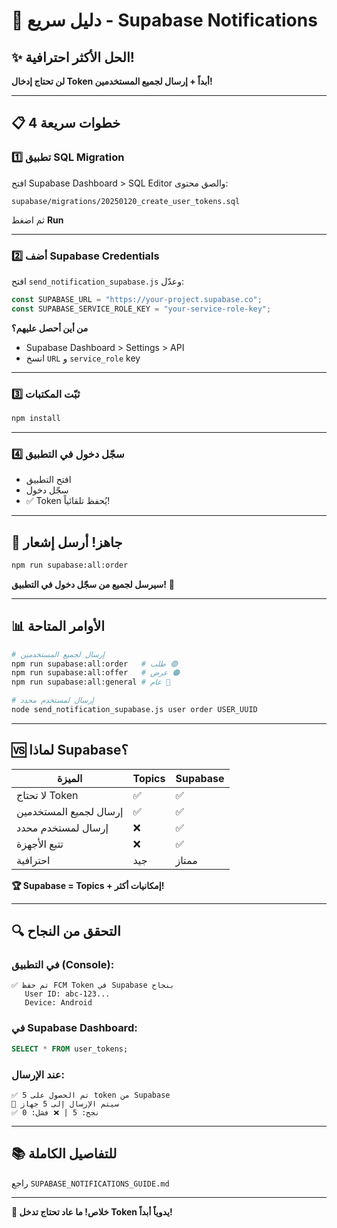 # 🚀 دليل سريع - Supabase Notifications

## ✨ الحل الأكثر احترافية!

**لن تحتاج إدخال Token أبداً + إرسال لجميع المستخدمين!**

---

## 📋 4 خطوات سريعة

### 1️⃣ تطبيق SQL Migration

افتح Supabase Dashboard > SQL Editor والصق محتوى:
```
supabase/migrations/20250120_create_user_tokens.sql
```

ثم اضغط **Run**

---

### 2️⃣ أضف Supabase Credentials

افتح `send_notification_supabase.js` وعدّل:

```javascript
const SUPABASE_URL = "https://your-project.supabase.co";
const SUPABASE_SERVICE_ROLE_KEY = "your-service-role-key";
```

**من أين أحصل عليهم؟**
- Supabase Dashboard > Settings > API
- انسخ `URL` و `service_role` key

---

### 3️⃣ ثبّت المكتبات

```bash
npm install
```

---

### 4️⃣ سجّل دخول في التطبيق

- افتح التطبيق
- سجّل دخول
- ✅ Token يُحفظ تلقائياً!

---

## 🎉 جاهز! أرسل إشعار

```bash
npm run supabase:all:order
```

**سيرسل لجميع من سجّل دخول في التطبيق!** 🚀

---

## 📊 الأوامر المتاحة

```bash
# إرسال لجميع المستخدمين
npm run supabase:all:order   # طلب 🟢
npm run supabase:all:offer   # عرض 🟠
npm run supabase:all:general # عام 🔵

# إرسال لمستخدم محدد
node send_notification_supabase.js user order USER_UUID
```

---

## 🆚 لماذا Supabase؟

| الميزة | Topics | Supabase |
|--------|--------|----------|
| لا تحتاج Token | ✅ | ✅ |
| إرسال لجميع المستخدمين | ✅ | ✅ |
| إرسال لمستخدم محدد | ❌ | ✅ |
| تتبع الأجهزة | ❌ | ✅ |
| احترافية | جيد | ممتاز |

**🏆 Supabase = Topics + إمكانيات أكثر!**

---

## 🔍 التحقق من النجاح

### في التطبيق (Console):
```
✅ تم حفظ FCM Token في Supabase بنجاح
   User ID: abc-123...
   Device: Android
```

### في Supabase Dashboard:
```sql
SELECT * FROM user_tokens;
```

### عند الإرسال:
```
✅ تم الحصول على 5 token من Supabase
📱 سيتم الإرسال إلى 5 جهاز
✅ نجح: 5 | ❌ فشل: 0
```

---

## 📚 للتفاصيل الكاملة

راجع `SUPABASE_NOTIFICATIONS_GUIDE.md`

---

**🎯 خلاص! ما عاد تحتاج تدخل Token يدوياً أبداً!**
